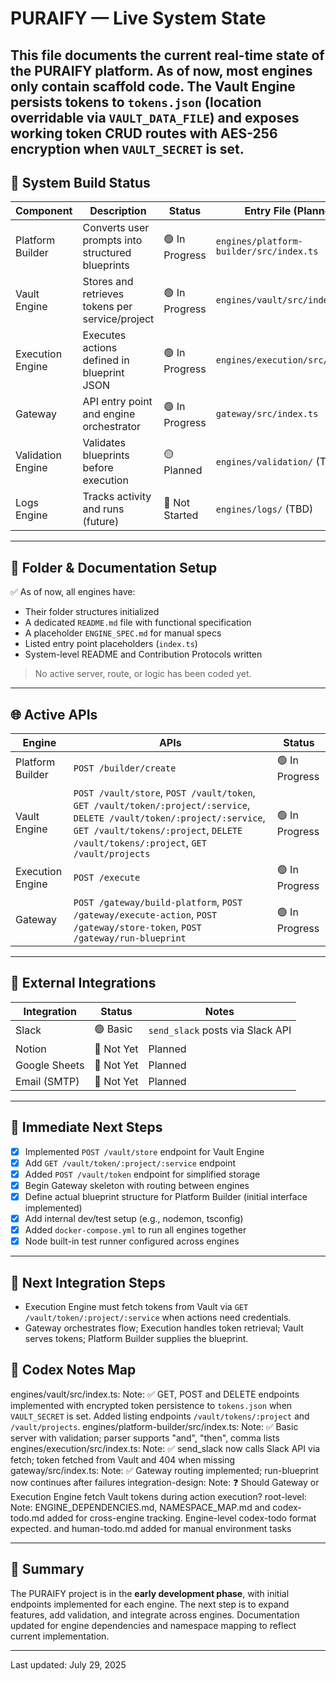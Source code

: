 # PURAIFY — Live System State

This file documents the current **real-time** state of the PURAIFY platform.
As of now, most engines only contain scaffold code. The Vault Engine persists tokens to `tokens.json` (location overridable via `VAULT_DATA_FILE`) and exposes working token CRUD routes with AES-256 encryption when `VAULT_SECRET` is set.
---

## 🧱 System Build Status

| Component           | Description                                  | Status       | Entry File (Planned)              |
|---------------------|----------------------------------------------|--------------|-----------------------------------|
| Platform Builder    | Converts user prompts into structured blueprints | 🟢 In Progress | `engines/platform-builder/src/index.ts` |
| Vault Engine        | Stores and retrieves tokens per service/project | 🟢 In Progress | `engines/vault/src/index.ts`      |
| Execution Engine    | Executes actions defined in blueprint JSON     | 🟢 In Progress | `engines/execution/src/index.ts`  |
| Gateway             | API entry point and engine orchestrator        | 🟢 In Progress | `gateway/src/index.ts`            |
| Validation Engine   | Validates blueprints before execution          | 🟡 Planned     | `engines/validation/` (TBD)       |
| Logs Engine         | Tracks activity and runs (future)              | 🔲 Not Started | `engines/logs/` (TBD)             |

---

## 📂 Folder & Documentation Setup

✅ As of now, all engines have:
- Their folder structures initialized
- A dedicated `README.md` file with functional specification
- A placeholder `ENGINE_SPEC.md` for manual specs
- Listed entry point placeholders (`index.ts`)
- System-level README and Contribution Protocols written

> No active server, route, or logic has been coded yet.

---

## 🌐 Active APIs

| Engine            | APIs            | Status       |
|-------------------|------------------|--------------|
| Platform Builder  | `POST /builder/create` | 🟢 In Progress |
| Vault Engine      | `POST /vault/store`, `POST /vault/token`, `GET /vault/token/:project/:service`, `DELETE /vault/token/:project/:service`, `GET /vault/tokens/:project`, `DELETE /vault/tokens/:project`, `GET /vault/projects` | 🟢 In Progress |
| Execution Engine  | `POST /execute` | 🟢 In Progress |
| Gateway           | `POST /gateway/build-platform`, `POST /gateway/execute-action`, `POST /gateway/store-token`, `POST /gateway/run-blueprint` | 🟢 In Progress |

---

## 🔌 External Integrations

| Integration    | Status     | Notes |
|----------------|------------|-------|
| Slack          | 🟢 Basic   | `send_slack` posts via Slack API |
| Notion         | 🔲 Not Yet | Planned |
| Google Sheets  | 🔲 Not Yet | Planned |
| Email (SMTP)   | 🔲 Not Yet | Planned |

---

## 🚧 Immediate Next Steps

- [x] Implemented `POST /vault/store` endpoint for Vault Engine
- [x] Add `GET /vault/token/:project/:service` endpoint
- [x] Added `POST /vault/token` endpoint for simplified storage
- [x] Begin Gateway skeleton with routing between engines
- [x] Define actual blueprint structure for Platform Builder (initial interface implemented)
- [x] Add internal dev/test setup (e.g., nodemon, tsconfig)
- [x] Added `docker-compose.yml` to run all engines together
- [x] Node built-in test runner configured across engines

---
## 🔄 Next Integration Steps

- Execution Engine must fetch tokens from Vault via `GET /vault/token/:project/:service` when actions need credentials.
- Gateway orchestrates flow; Execution handles token retrieval; Vault serves tokens; Platform Builder supplies the blueprint.


## 🧠 Codex Notes Map
engines/vault/src/index.ts:
  Note: ✅ GET, POST and DELETE endpoints implemented with encrypted token persistence to `tokens.json` when `VAULT_SECRET` is set. Added listing endpoints `/vault/tokens/:project` and `/vault/projects`.
engines/platform-builder/src/index.ts:
  Note: ✅ Basic server with validation; parser supports "and", "then", comma lists
engines/execution/src/index.ts:
  Note: ✅ send_slack now calls Slack API via fetch; token fetched from Vault and 404 when missing
gateway/src/index.ts:
  Note: ✅ Gateway routing implemented; run-blueprint now continues after failures
integration-design:
  Note: ❓ Should Gateway or Execution Engine fetch Vault tokens during action execution?
root-level:
  Note: ENGINE_DEPENDENCIES.md, NAMESPACE_MAP.md and codex-todo.md added for cross-engine tracking. Engine-level codex-todo format expected.
  and human-todo.md added for manual environment tasks

---

## 🧭 Summary

The PURAIFY project is in the **early development phase**, with initial endpoints implemented for each engine.
The next step is to expand features, add validation, and integrate across engines.
Documentation updated for engine dependencies and namespace mapping to reflect current implementation.

---

Last updated: July 29, 2025
